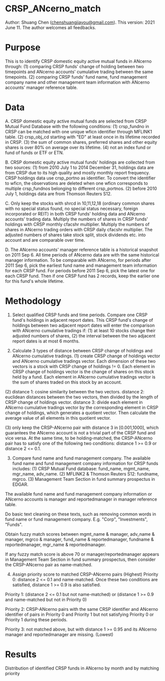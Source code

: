 # CRSP_ANcerno_match
Author: Shuang Chen (chenshuangjiayou@gmail.com).
This version: 2021 June 11.
The author welcomes all feedbacks.

# Purpose
This is to identify CRSP domestic equity active mutual funds in ANcerno through:
(1) comparing CRSP funds' change of holding between two timepoints and ANcerno accounts' cumulative trading between the same timepoints.
(2) comparing CRSP funds' fund name, fund management company name and other management team information with ANcerno accounts' manager reference table.

# Data
A. CRSP domestic equity active mutual funds are selected from CRSP Mutual Fund Database with the following conditions:
(1) crsp_fundno in CRSP can be matched with one unique wficn identifier through MFLINK1 table. (2) crsp_obj_cd starting with "ED" at least once in its lifetime recorded in CRSP.
(3) the sum of common shares, preferred shares and other equity shares is over 80% on average over its lifetime.
(4) not an index fund or fund of funds or ETF or ETN.

B. CRSP domestic equity active mutual funds' holdings are collected from two sources: (1) from 2010 July 1 to 2014 December 31, holdings data are from CRSP due to its high quality and mostly monthly report frequency. CRSP holdings data use crsp_portno as identifier. To convert the identifier to wficn, the observations are deleted when one wficn corresponds to multiple crsp_fundnos belonging to different crsp_portnos. (2) before 2010 July 1, holdings data are from Thomson Reuters S12.

C. Only keep the stocks with shrcd in 10,11,12,18 (ordinary common shares with no special status found, no special status necessary, foreign incorporated or REIT) in both CRSP funds' holding data and ANcerno accounts' trading data. Multiply the numbers of shares in CRSP funds' holdings with CRSP monthly cfacshr multiplier. Multiply the numbers of shares in ANcerno trading orders with CRSP daily cfacshr multiplier. The adjusted numbers of shares take stock split, stock dividends etc. into account and are comparable over time.

D. The ANcerno accounts' manager reference table is a historical snapshot on 2011 Sep 6. All time periods of ANcerno data are with the same historical manager information. To be comparable with ANcerno, for periods after 2011 Sep 6, pick the earliest fund name and management team information for each CRSP fund. For periods before 2011 Sep 6, pick the latest one for each CRSP fund. Then if one CRSP fund has 2 records, keep the earlier one for this fund's whole lifetime.

# Methodology
1. Select qualified CRSP funds and time periods.
Compare one CRSP fund's holdings in adjacent report dates. This CRSP fund's change of holdings between two adjacent report dates will enter the comparison with ANcerno cumulative tradings if:
(1) at least 10 stocks change their adjusted numbers of shares,
(2) the interval between the two adjacent report dates is at most 6 months.

2. Calculate 3 types of distance between CRSP change of holdings and ANcerno cumulative tradings.
(1) create CRSP change of holdings vector and ANcerno cumulative tradings vector. Each dimension of these two vectors is a stock with CRSP change of holdings != 0. Each element in CRSP change of holdings vector is the change of shares on this stock held by a fund. Each element in ANcerno cumulative tradings vector is the sum of shares traded on this stock by an account.

(2) distance 1: cosine similarity between the two vectors.
distance 2: euclidean distances between the two vectors, then divided by the length of CRSP change of holdings vector. distance 3: divide each element in ANcerno cumulative tradings vector by the corresponding element in CRSP change of holdings, which generates a quotient vector. Then calculate the average value of all elements in this quotient vector.

(3) only keep the CRSP-ANcerno pair with distance 3 in [0.001,1000], which guarantees the ANcerno account is not a trivial part of the CRSP fund and vice versa. At the same time, to be holding-matched, the CRSP-ANcerno pair has to satisfy one of the following two conditions: distance 1 >= 0.9 or distance 2 <= 0.1.

3. Compare fund name and fund management company.
The available fund name and fund management company information for CRSP funds includes: (1) CRSP Mutual Fund database: fund_name, mgmt_name, mgr_name, adv_name. (2) MFLINK2 & Thomson Reuters S12: fundname, mgrco. (3) Management Team Section in fund summary prospectus in EDGAR.

The available fund name and fund management company information or ANcerno accounts is manager and reportedmanager in manager reference table.

Do basic text cleaning on these texts, such as removing common words in fund name or fund management company. E.g. "Corp", "Investments", "Funds".

Obtain fuzzy match scores between mgmt_name & manager, adv_name & manager, mgrco & manager, fund_name & reportedmanager, fundname & reportedmanager, mgr_name & reportedmanager.

If any fuzzy match score is above 70 or manager/reportedmanager appears in Management Team Section in fund summary prospectus, then consider the CRSP-ANcerno pair as name-matched.

4. Assign priority score to matched CRSP-ANcerno pairs
(Highest)
Priority 0: distance 2 <= 0.1 and name-matched. Once these two conditions are satisfied, distance 1 >= 0.9 is also satisfied.

Priority 1: (distance 2 <= 0.1 but not name-matched) or (distance 1 >= 0.9 and name-matched but not in Priority 0)

Priority 2: CRSP-ANcerno pairs with the same CRSP identifier and ANcerno identifier of pairs in Priority 0 and Priority 1 but not satisfying Priority 0 or Priority 1 during these periods.

Priority 3: not matched above, but with distance 1 >= 0.95 and its ANcerno manager and reportedmanager are missing.
(Lowest)

# Results
Distribution of identified CRSP funds in ANcerno by month and by matching priority
